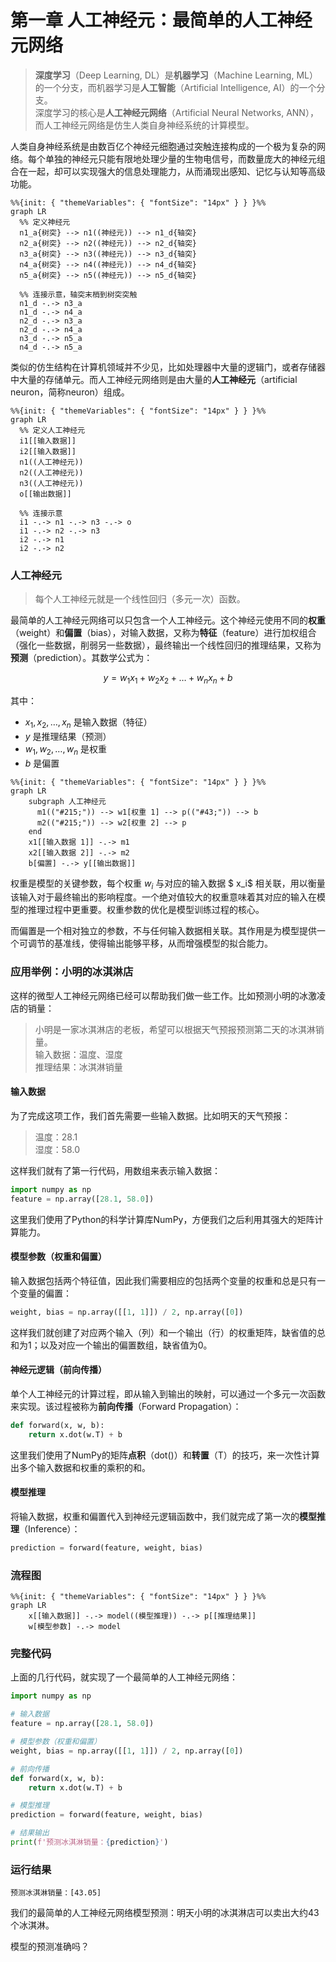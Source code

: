 # 第一章 人工神经元：最简单的人工神经元网络

> **深度学习**（Deep Learning, DL）是**机器学习**（Machine Learning, ML）的一个分支，而机器学习是**人工智能**（Artificial Intelligence, AI）的一个分支。<br>
> 深度学习的核心是**人工神经元网络**（Artificial Neural Networks, ANN），而人工神经元网络是仿生人类自身神经系统的计算模型。

人类自身神经系统是由数百亿个神经元细胞通过突触连接构成的一个极为复杂的网络。每个单独的神经元只能有限地处理少量的生物电信号，而数量庞大的神经元组合在一起，却可以实现强大的信息处理能力，从而涌现出感知、记忆与认知等高级功能。

```mermaid
%%{init: { "themeVariables": { "fontSize": "14px" } } }%%
graph LR
  %% 定义神经元
  n1_a{树突} --> n1((神经元)) --> n1_d{轴突}
  n2_a{树突} --> n2((神经元)) --> n2_d{轴突}
  n3_a{树突} --> n3((神经元)) --> n3_d{轴突}
  n4_a{树突} --> n4((神经元)) --> n4_d{轴突}
  n5_a{树突} --> n5((神经元)) --> n5_d{轴突}

  %% 连接示意，轴突末梢到树突突触
  n1_d -.-> n3_a
  n1_d -.-> n4_a
  n2_d -.-> n3_a
  n2_d -.-> n4_a
  n3_d -.-> n5_a
  n4_d -.-> n5_a
```

类似的仿生结构在计算机领域并不少见，比如处理器中大量的逻辑门，或者存储器中大量的存储单元。而人工神经元网络则是由大量的**人工神经元**（artificial neuron，简称neuron）组成。

```mermaid
%%{init: { "themeVariables": { "fontSize": "14px" } } }%%
graph LR
  %% 定义人工神经元
  i1[[输入数据]]
  i2[[输入数据]]
  n1((人工神经元))
  n2((人工神经元))
  n3((人工神经元))
  o[[输出数据]]
  
  %% 连接示意
  i1 -.-> n1 -.-> n3 -.-> o
  i1 -.-> n2 -.-> n3
  i2 -.-> n1
  i2 -.-> n2
```

### 人工神经元

> 每个人工神经元就是一个线性回归（多元一次）函数。

最简单的人工神经元网络可以只包含一个人工神经元。这个神经元使用不同的**权重**（weight）和**偏置**（bias），对输入数据，又称为**特征**（feature）进行加权组合（强化一些数据，削弱另一些数据），最终输出一个线性回归的推理结果，又称为**预测**（prediction）。其数学公式为：

$$y = w_1x_1 + w_2x_2 + \dots + w_nx_n + b$$

其中：
- $x_1, x_2, \dots, x_n$ 是输入数据（特征）
- $y$ 是推理结果（预测）
- $w_1, w_2, \dots, w_n$ 是权重
- $b$ 是偏置

```mermaid
%%{init: { "themeVariables": { "fontSize": "14px" } } }%%
graph LR
    subgraph 人工神经元
      m1(("#215;")) --> w1[权重 1] --> p(("#43;")) --> b
      m2(("#215;")) --> w2[权重 2] --> p
    end
    x1[[输入数据 1]] -.-> m1
    x2[[输入数据 2]] -.-> m2
    b[偏置] -.-> y[[输出数据]]
```    

权重是模型的关键参数，每个权重 $w_i$ 与对应的输入数据 $ x_i$ 相关联，用以衡量该输入对于最终输出的影响程度。一个绝对值较大的权重意味着其对应的输入在模型的推理过程中更重要。权重参数的优化是模型训练过程的核心。

而偏置是一个相对独立的参数，不与任何输入数据相关联。其作用是为模型提供一个可调节的基准线，使得输出能够平移，从而增强模型的拟合能力。

### 应用举例：小明的冰淇淋店

这样的微型人工神经元网络已经可以帮助我们做一些工作。比如预测小明的冰激凌店的销量：

> 小明是一家冰淇淋店的老板，希望可以根据天气预报预测第二天的冰淇淋销量。<br>
> 输入数据：温度、湿度<br>
> 推理结果：冰淇淋销量

#### 输入数据

为了完成这项工作，我们首先需要一些输入数据。比如明天的天气预报：

> 温度：28.1<br>
> 湿度：58.0

这样我们就有了第一行代码，用数组来表示输入数据：

```python
import numpy as np
feature = np.array([28.1, 58.0])
```

这里我们使用了Python的科学计算库NumPy，方便我们之后利用其强大的矩阵计算能力。

#### 模型参数（权重和偏置）

输入数据包括两个特征值，因此我们需要相应的包括两个变量的权重和总是只有一个变量的偏置：

```python
weight, bias = np.array([[1, 1]]) / 2, np.array([0])
```

这样我们就创建了对应两个输入（列）和一个输出（行）的权重矩阵，缺省值的总和为1；以及对应一个输出的偏置数组，缺省值为0。

#### 神经元逻辑（前向传播）

单个人工神经元的计算过程，即从输入到输出的映射，可以通过一个多元一次函数来实现。该过程被称为**前向传播**（Forward Propagation）：

```python
def forward(x, w, b):
    return x.dot(w.T) + b
```

这里我们使用了NumPy的矩阵**点积**（dot()）和**转置**（T）的技巧，来一次性计算出多个输入数据和权重的乘积的和。

#### 模型推理

将输入数据，权重和偏置代入到神经元逻辑函数中，我们就完成了第一次的**模型推理**（Inference）：

```python
prediction = forward(feature, weight, bias)
```

### 流程图

```mermaid
%%{init: { "themeVariables": { "fontSize": "14px" } } }%%
graph LR
    x[[输入数据]] -.-> model((模型推理)) -.-> p[[推理结果]]
    w[模型参数] -.-> model
```

### 完整代码

上面的几行代码，就实现了一个最简单的人工神经元网络：

```python
import numpy as np

# 输入数据
feature = np.array([28.1, 58.0])

# 模型参数（权重和偏置）
weight, bias = np.array([[1, 1]]) / 2, np.array([0])

# 前向传播
def forward(x, w, b):
    return x.dot(w.T) + b

# 模型推理
prediction = forward(feature, weight, bias)

# 结果输出
print(f'预测冰淇淋销量：{prediction}')
```

### 运行结果

```text
预测冰淇淋销量：[43.05]
```

我们的最简单的人工神经元网络模型预测：明天小明的冰淇淋店可以卖出大约43个冰淇淋。

模型的预测准确吗？


